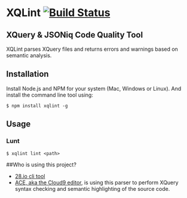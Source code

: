XQLint [![Build Status](https://travis-ci.org/wcandillon/xqlint.svg?branch=master)](https://travis-ci.org/wcandillon/xqlint)
============

## XQuery & JSONiq Code Quality Tool

XQLint parses XQuery files and returns errors and warnings based on semantic analysis.

## Installation

Install Node.js and NPM for your system (Mac, Windows or Linux). And install the command line tool using:

```
$ npm install xqlint -g
```
## Usage

### Lunt

```
$ xqlint lint <path>
```


##Who is using this project?
* [28.io cli tool](https://github.com/28msec/28)
* [ACE, aka the Cloud9 editor](https://github.com/ajaxorg/ace), is using this parser to perform XQuery syntax checking and semantic highlighting of the source code.
